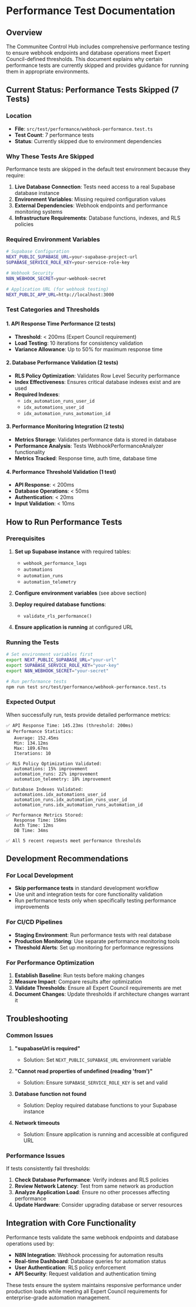 # Performance Test Documentation

## Overview

The Communitee Control Hub includes comprehensive performance testing to ensure webhook endpoints and
database operations meet Expert Council-defined thresholds. This document explains why certain performance
tests are currently skipped and provides guidance for running them in appropriate environments.

## Current Status: Performance Tests Skipped (7 Tests)

### Location

- **File**: `src/test/performance/webhook-performance.test.ts`
- **Test Count**: 7 performance tests
- **Status**: Currently skipped due to environment dependencies

### Why These Tests Are Skipped

Performance tests are skipped in the default test environment because they require:

1. **Live Database Connection**: Tests need access to a real Supabase database instance
2. **Environment Variables**: Missing required configuration values
3. **External Dependencies**: Webhook endpoints and performance monitoring systems
4. **Infrastructure Requirements**: Database functions, indexes, and RLS policies

### Required Environment Variables

```bash
# Supabase Configuration
NEXT_PUBLIC_SUPABASE_URL=your-supabase-project-url
SUPABASE_SERVICE_ROLE_KEY=your-service-role-key

# Webhook Security
N8N_WEBHOOK_SECRET=your-webhook-secret

# Application URL (for webhook testing)
NEXT_PUBLIC_APP_URL=http://localhost:3000
```

### Test Categories and Thresholds

#### 1. API Response Time Performance (2 tests)

- **Threshold**: < 200ms (Expert Council requirement)
- **Load Testing**: 10 iterations for consistency validation
- **Variance Allowance**: Up to 50% for maximum response time

#### 2. Database Performance Validation (2 tests)

- **RLS Policy Optimization**: Validates Row Level Security performance
- **Index Effectiveness**: Ensures critical database indexes exist and are used
- **Required Indexes**:
  - `idx_automation_runs_user_id`
  - `idx_automations_user_id`
  - `idx_automation_runs_automation_id`

#### 3. Performance Monitoring Integration (2 tests)

- **Metrics Storage**: Validates performance data is stored in database
- **Performance Analysis**: Tests WebhookPerformanceAnalyzer functionality
- **Metrics Tracked**: Response time, auth time, database time

#### 4. Performance Threshold Validation (1 test)

- **API Response**: < 200ms
- **Database Operations**: < 50ms
- **Authentication**: < 20ms
- **Input Validation**: < 10ms

## How to Run Performance Tests

### Prerequisites

1. **Set up Supabase instance** with required tables:
   - `webhook_performance_logs`
   - `automations`
   - `automation_runs`
   - `automation_telemetry`

2. **Configure environment variables** (see above section)

3. **Deploy required database functions**:
   - `validate_rls_performance()`

4. **Ensure application is running** at configured URL

### Running the Tests

```bash
# Set environment variables first
export NEXT_PUBLIC_SUPABASE_URL="your-url"
export SUPABASE_SERVICE_ROLE_KEY="your-key"
export N8N_WEBHOOK_SECRET="your-secret"

# Run performance tests
npm run test src/test/performance/webhook-performance.test.ts
```

### Expected Output

When successfully run, tests provide detailed performance metrics:

```text
✅ API Response Time: 145.23ms (threshold: 200ms)
📊 Performance Statistics:
   Average: 152.45ms
   Min: 134.12ms
   Max: 189.67ms
   Iterations: 10

✅ RLS Policy Optimization Validated:
   automations: 15% improvement
   automation_runs: 22% improvement
   automation_telemetry: 18% improvement

✅ Database Indexes Validated:
   automations.idx_automations_user_id
   automation_runs.idx_automation_runs_user_id
   automation_runs.idx_automation_runs_automation_id

✅ Performance Metrics Stored:
   Response Time: 156ms
   Auth Time: 12ms
   DB Time: 34ms

✅ All 5 recent requests meet performance thresholds
```

## Development Recommendations

### For Local Development

- **Skip performance tests** in standard development workflow
- Use unit and integration tests for core functionality validation
- Run performance tests only when specifically testing performance improvements

### For CI/CD Pipelines

- **Staging Environment**: Run performance tests with real database
- **Production Monitoring**: Use separate performance monitoring tools
- **Threshold Alerts**: Set up monitoring for performance regressions

### For Performance Optimization

1. **Establish Baseline**: Run tests before making changes
2. **Measure Impact**: Compare results after optimization
3. **Validate Thresholds**: Ensure all Expert Council requirements are met
4. **Document Changes**: Update thresholds if architecture changes warrant it

## Troubleshooting

### Common Issues

1. **"supabaseUrl is required"**
   - Solution: Set `NEXT_PUBLIC_SUPABASE_URL` environment variable

2. **"Cannot read properties of undefined (reading 'from')"**
   - Solution: Ensure `SUPABASE_SERVICE_ROLE_KEY` is set and valid

3. **Database function not found**
   - Solution: Deploy required database functions to your Supabase instance

4. **Network timeouts**
   - Solution: Ensure application is running and accessible at configured URL

### Performance Issues

If tests consistently fail thresholds:

1. **Check Database Performance**: Verify indexes and RLS policies
2. **Review Network Latency**: Test from same network as production
3. **Analyze Application Load**: Ensure no other processes affecting performance
4. **Update Hardware**: Consider upgrading database or server resources

## Integration with Core Functionality

Performance tests validate the same webhook endpoints and database operations used by:

- **N8N Integration**: Webhook processing for automation results
- **Real-time Dashboard**: Database queries for automation status
- **User Authentication**: RLS policy enforcement
- **API Security**: Request validation and authentication timing

These tests ensure the system maintains responsive performance under production loads while meeting all
Expert Council requirements for enterprise-grade automation management.
